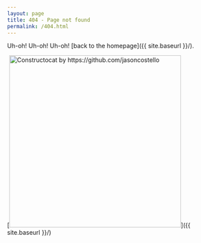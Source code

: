 ```yaml
---
layout: page
title: 404 - Page not found
permalink: /404.html
---
```


Uh-oh! Uh-oh! Uh-oh! [back to the homepage]({{ site.baseurl }}/).

[<img src="{{ site.baseurl }}/images/404.jpg" alt="Constructocat by https://github.com/jasoncostello" style="width: 400px;"/>]({{ site.baseurl }}/)
